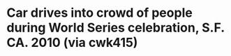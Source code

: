 <!--
id: 1465220698
link: http://tumblr.atmos.org/post/1465220698/car-drives-into-crowd-of-people-during-world
slug: car-drives-into-crowd-of-people-during-world
date: Tue Nov 02 2010 15:56:30 GMT-0700 (PDT)
publish: 2010-11-02
tags: 
title: Car drives into crowd of people during World Series celebration, S.F. CA. 2010 (via cwk415)
-->


Car drives into crowd of people during World Series celebration, S.F. CA. 2010 (via cwk415)
===========================================================================================



